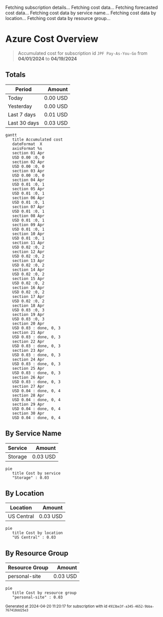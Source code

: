 Fetching subscription details...
Fetching cost data...
Fetching forecasted cost data...
Fetching cost data by service name...
Fetching cost data by location...
Fetching cost data by resource group...
# Azure Cost Overview

> Accumulated cost for subscription id `JPF Pay-As-You-Go` from **04/01/2024** to **04/19/2024**

## Totals

|Period|Amount|
|---|---:|
|Today|0.00 USD|
|Yesterday|0.00 USD|
|Last 7 days|0.01 USD|
|Last 30 days|0.03 USD|

```mermaid
gantt
   title Accumulated cost
   dateFormat  X
   axisFormat %s
   section 01 Apr
   USD 0.00 :0, 0
   section 02 Apr
   USD 0.00 :0, 0
   section 03 Apr
   USD 0.00 :0, 0
   section 04 Apr
   USD 0.01 :0, 1
   section 05 Apr
   USD 0.01 :0, 1
   section 06 Apr
   USD 0.01 :0, 1
   section 07 Apr
   USD 0.01 :0, 1
   section 08 Apr
   USD 0.01 :0, 1
   section 09 Apr
   USD 0.01 :0, 1
   section 10 Apr
   USD 0.01 :0, 1
   section 11 Apr
   USD 0.02 :0, 2
   section 12 Apr
   USD 0.02 :0, 2
   section 13 Apr
   USD 0.02 :0, 2
   section 14 Apr
   USD 0.02 :0, 2
   section 15 Apr
   USD 0.02 :0, 2
   section 16 Apr
   USD 0.02 :0, 2
   section 17 Apr
   USD 0.02 :0, 2
   section 18 Apr
   USD 0.03 :0, 3
   section 19 Apr
   USD 0.03 :0, 3
   section 20 Apr
   USD 0.03 : done, 0, 3
   section 21 Apr
   USD 0.03 : done, 0, 3
   section 22 Apr
   USD 0.03 : done, 0, 3
   section 23 Apr
   USD 0.03 : done, 0, 3
   section 24 Apr
   USD 0.03 : done, 0, 3
   section 25 Apr
   USD 0.03 : done, 0, 3
   section 26 Apr
   USD 0.03 : done, 0, 3
   section 27 Apr
   USD 0.04 : done, 0, 4
   section 28 Apr
   USD 0.04 : done, 0, 4
   section 29 Apr
   USD 0.04 : done, 0, 4
   section 30 Apr
   USD 0.04 : done, 0, 4
```

## By Service Name

|Service|Amount|
|---|---:|
|Storage|0.03 USD|

```mermaid
pie
   title Cost by service
   "Storage" : 0.03
```

## By Location

|Location|Amount|
|---|---:|
|US Central|0.03 USD|

```mermaid
pie
   title Cost by location
   "US Central" : 0.03
```

## By Resource Group

|Resource Group|Amount|
|---|---:|
|personal-site|0.03 USD|

```mermaid
pie
   title Cost by resource group
   "personal-site" : 0.03
```

<sup>Generated at 2024-04-20 11:20:17 for subscription with id `4913be3f-a345-4652-9bba-767418dd25e3`</sup>
